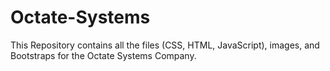 # Octate-Systems
This Repository contains all the files (CSS, HTML, JavaScript), images, and Bootstraps for the Octate Systems Company.
